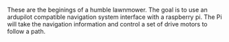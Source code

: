 These are the beginings of a humble lawnmower.
The goal is to use an ardupilot compatible navigation system interface with a raspberry pi.
The Pi will take the navigation information and control a set of drive motors to follow a path.